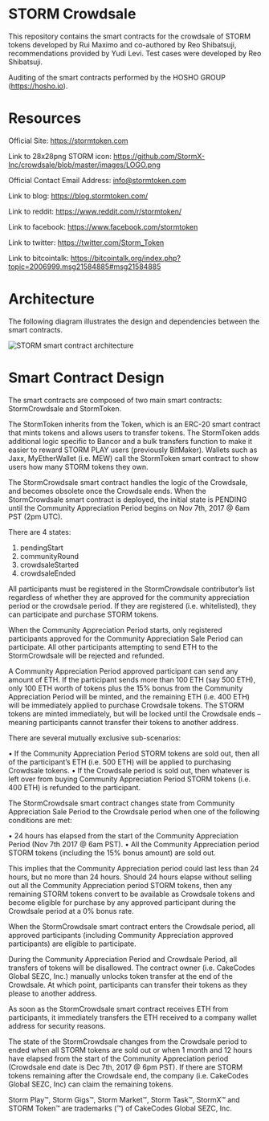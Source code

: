 # STORM Crowdsale
This repository contains the smart contracts for the crowdsale of STORM tokens developed by Rui Maximo and co-authored by Reo Shibatsuji, recommendations provided by Yudi Levi. Test cases were developed by Reo Shibatsuji. 

Auditing of the smart contracts performed by the HOSHO GROUP (https://hosho.io).

# Resources

Official Site: https://stormtoken.com

Link to 28x28png STORM icon: https://github.com/StormX-Inc/crowdsale/blob/master/images/LOGO.png

Official Contact Email Address: info@stormtoken.com

Link to blog: https://blog.stormtoken.com/

Link to reddit: https://www.reddit.com/r/stormtoken/

Link to facebook: https://www.facebook.com/stormtoken

Link to twitter: https://twitter.com/Storm_Token

Link to bitcointalk: https://bitcointalk.org/index.php?topic=2006999.msg21584885#msg21584885


# Architecture
The following diagram illustrates the design and dependencies between the smart contracts. 

![STORM smart contract architecture](https://github.com/StormX-Inc/crowdsale/blob/Gold/images/architecture.png)

# Smart Contract Design

The smart contracts are composed of two main smart contracts: StormCrowdsale and StormToken. 

The StormToken inherits from the Token, which is an ERC-20 smart contract that mints tokens and allows users to transfer tokens. The StormToken adds additional logic specific to Bancor and a bulk transfers function to make it easier to reward STORM PLAY users (previously BitMaker). Wallets such as Jaxx, MyEtherWallet (i.e. MEW) call the StormToken smart contract to show users how many STORM tokens they own.

The StormCrowdsale smart contract handles the logic of the Crowdsale, and becomes obsolete once the Crowdsale ends. When the StormCrowdsale smart contract is deployed, the initial state is PENDING until the Community Appreciation Period begins on Nov 7th, 2017 @ 6am PST (2pm UTC). 

There are 4 states:
1.  pendingStart
2.  communityRound
3.  crowdsaleStarted
4.  crowdsaleEnded

All participants must be registered in the StormCrowdsale contributor’s list regardless of whether they are approved for the community appreciation period or the crowdsale period. If they are registered (i.e. whitelisted), they can participate and purchase STORM tokens.

When the Community Appreciation Period starts, only registered participants approved for the Community Appreciation Sale Period can participate. All other participants attempting to send ETH to the StormCrowdsale will be rejected and refunded. 

A Community Appreciation Period approved participant can send any amount of ETH. If the participant sends more than 100 ETH (say 500 ETH), only 100 ETH worth of tokens plus the 15% bonus from the Community Appreciation Period will be minted, and the remaining ETH (i.e. 400 ETH) will be immediately applied to purchase Crowdsale tokens. The STORM tokens are minted immediately, but will be locked until the Crowdsale ends – meaning participants cannot transfer their tokens to another address. 

There are several mutually exclusive sub-scenarios:

•   If the Community Appreciation Period STORM tokens are sold out, then all of the participant’s ETH (i.e. 500 ETH) will be applied to purchasing Crowdsale tokens. 
•   If the Crowdsale period is sold out, then whatever is left over from buying Community Appreciation Period STORM tokens (i.e. 400 ETH) is refunded to the participant.

The StormCrowdsale smart contract changes state from Community Appreciation Sale Period to the Crowdsale period when one of the following conditions are met:

•   24 hours has elapsed from the start of the Community Appreciation Period (Nov 7th 2017 @ 6am PST).
•   All the Community Appreciation period STORM tokens (including the 15% bonus amount) are sold out.

This implies that the Community Appreciation period could last less than 24 hours, but no more than 24 hours. Should 24 hours elapse without selling out all the Community Appreciation period STORM tokens, then any remaining STORM tokens convert to be available as Crowdsale tokens and become eligible for purchase by any approved participant during the Crowdsale period at a 0% bonus rate.

When the StormCrowdsale smart contract enters the Crowdsale period, all approved participants (including Community Appreciation approved participants) are eligible to participate. 

During the Community Appreciation Period and Crowdsale Period, all transfers of tokens will be disallowed. The contract owner (i.e. CakeCodes Global SEZC, Inc.) manually unlocks token transfer at the end of the Crowdsale. At which point, participants can transfer their tokens as they please to another address.

As soon as the StormCrowdsale smart contract receives ETH from participants, it immediately transfers the ETH received to a company wallet address for security reasons.

The state of the StormCrowdsale changes from the Crowdsale period to ended when all STORM tokens are sold out or when 1 month and 12 hours have elapsed from the start of the Community Appreciation period (Crowdsale end date is Dec 7th, 2017 @ 6pm PST). If there are STORM tokens remaining after the Crowdsale end, the company (i.e. CakeCodes Global SEZC, Inc) can claim the remaining tokens.





Storm Play™, Storm Gigs™, Storm Market™, Storm Task™, StormX™ and STORM Token™ are trademarks (™) of CakeCodes Global SEZC, Inc.
